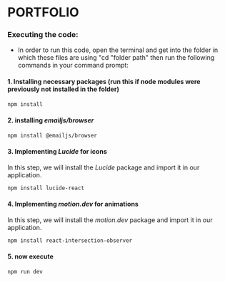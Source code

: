# PORTFOLIO

### Executing the code:
- In order to run this code, open the terminal and get into the folder in which these files are using "cd "folder path" then run the following commands in your command prompt:

#### 1. Installing necessary packages (run this if node modules were previously not installed in the folder)
```bash
npm install
```

#### 2. installing *emailjs/browser*
```bash
npm install @emailjs/browser
```

#### 3. Implementing *Lucide* for icons
In this step, we will install the *Lucide* package and import it in our application.
```bash
npm install lucide-react
```

#### 4. Implementing *motion.dev* for animations
In this step, we will install the *motion.dev* package and import it in our application.
```bash
npm install react-intersection-observer
```

#### 5. now execute
```bash
npm run dev
